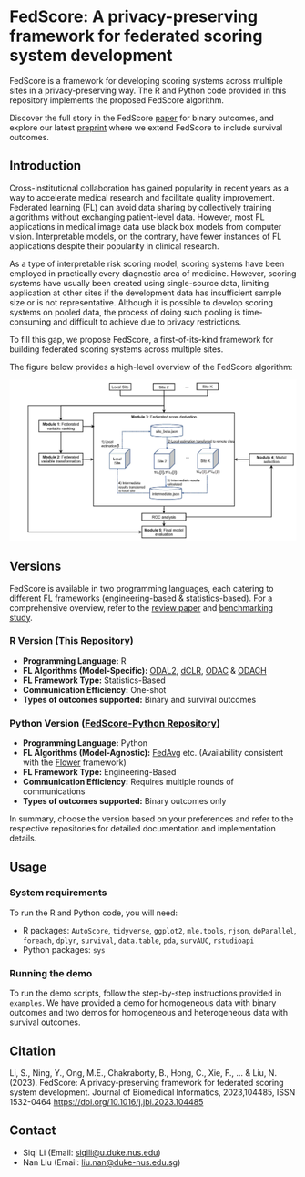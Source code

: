 # FedScore: A privacy-preserving framework for federated scoring system development

FedScore is a framework for developing scoring systems across multiple sites in a privacy-preserving way. The R and Python code provided in this repository implements the proposed FedScore algorithm.

Discover the full story in the FedScore [paper](https://doi.org/10.1016/j.jbi.2023.104485) for binary outcomes, and explore our latest [preprint](https://arxiv.org/abs/2403.05229) where we extend FedScore to include survival outcomes.

## Introduction

Cross-institutional collaboration has gained popularity in recent years as a way to accelerate medical research and facilitate quality improvement. Federated learning (FL) can avoid data sharing by collectively training algorithms without exchanging patient-level data. However, most FL applications in medical image data use black box models from computer vision. Interpretable models, on the contrary, have fewer instances of FL applications despite their popularity in clinical research.

As a type of interpretable risk scoring model, scoring systems have been employed in practically every diagnostic area of medicine. However, scoring systems have usually been created using single-source data, limiting application at other sites if the development data has insufficient sample size or is not representative. Although it is possible to develop scoring systems on pooled data, the process of doing such pooling is time-consuming and difficult to achieve due to privacy restrictions. 

To fill this gap, we propose FedScore, a first-of-its-kind framework for building federated scoring systems across multiple sites. 

The figure below provides a high-level overview of the FedScore algorithm:

![Figure 1: Overview of the FedScore algorithm (survival outcomes)](workflow.jpg)

## Versions

FedScore is available in two programming languages, each catering to different FL frameworks (engineering-based & statistics-based). For a comprehensive overview, refer to the [review paper](https://doi.org/10.1093/jamia/ocad170) and [benchmarking study](https://arxiv.org/pdf/2311.03417.pdf).

### R Version (This Repository)
- **Programming Language:** R
- **FL Algorithms (Model-Specific):** [ODAL2](https://doi.org/10.1093/jamia/ocz199), [dCLR](https://www.nature.com/articles/s41746-022-00615-8), [ODAC](https://doi.org/10.1093/jamia/ocaa044) & [ODACH](https://www.nature.com/articles/s41598-022-09069-0)
- **FL Framework Type:** Statistics-Based
- **Communication Efficiency:** One-shot
- __Types of outcomes supported:__ Binary and survival outcomes
### Python Version ([FedScore-Python Repository](https://github.com/nliulab/FedScore-Python))
- **Programming Language:** Python
- **FL Algorithms (Model-Agnostic):** [FedAvg](https://proceedings.mlr.press/v54/mcmahan17a/mcmahan17a.pdf) etc. (Availability consistent with the [Flower](https://flower.ai/) framework)
- **FL Framework Type:** Engineering-Based
- **Communication Efficiency:** Requires multiple rounds of communications
- __Types of outcomes supported:__ Binary outcomes only

In summary, choose the version based on your preferences and refer to the respective repositories for detailed documentation and implementation details.

## Usage

### System requirements

To run the R and Python code, you will need:

- R packages: `AutoScore`, `tidyverse`, `ggplot2`, `mle.tools`, `rjson`, `doParallel`, `foreach`, `dplyr`, `survival`, `data.table`, `pda`, `survAUC`, `rstudioapi`
- Python packages: `sys`

### Running the demo

To run the demo scripts, follow the step-by-step instructions provided in `examples`. We have provided a demo for homogeneous data with binary outcomes and two demos for homogeneous and heterogeneous data with survival outcomes.

## Citation

Li, S., Ning, Y., Ong, M.E., Chakraborty, B., Hong, C., Xie, F., ... & Liu, N. (2023). FedScore: A privacy-preserving framework for federated scoring system development. Journal of Biomedical Informatics, 2023,104485, ISSN 1532-0464 https://doi.org/10.1016/j.jbi.2023.104485

## Contact

- Siqi Li (Email: <siqili@u.duke.nus.edu>)
- Nan Liu (Email: <liu.nan@duke-nus.edu.sg>)
